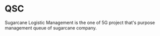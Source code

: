 # QSC
Sugarcane Logistic Management is the one of 5G project  that's purpose management queue of sugarcane company. 
